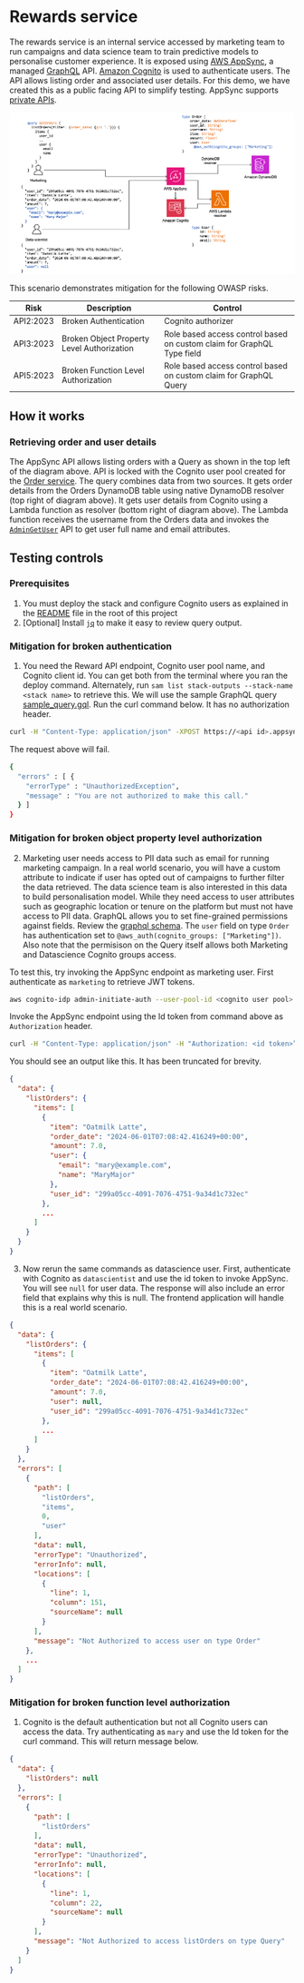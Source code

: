 # Rewards service
The rewards service is an internal service accessed by marketing team to run campaigns and data science team to train predictive models to personalise customer experience. It is exposed using [AWS AppSync](https://aws.amazon.com/appsync/), a managed [GraphQL](https://graphql.org/) API. [Amazon Cognito](https://aws.amazon.com/pm/cognito) is used to authenticate users. The API allows listing order and associated user details. For this demo, we have created this as a public facing API to simplify testing. AppSync supports [private APIs](https://aws.amazon.com/blogs/mobile/introducing-private-apis-on-aws-appsync/).

![Rewards service architecture](../assets/RewardsService.png)

This scenario demonstrates mitigation for the following OWASP risks.

|Risk|Description|Control|
| -- | --------- | ----- |
|API2:2023|Broken Authentication|Cognito authorizer|
|API3:2023|Broken Object Property Level Authorization|Role based access control based on custom claim for GraphQL Type field|
|API5:2023|Broken Function Level Authorization|Role based access control based on custom claim for GraphQL Query|

## How it works

### Retrieving order and user details

The AppSync API allows listing orders with a Query as shown in the top left of the diagram above. API is locked with the Cognito user pool created for the [Order service](../order/README.md). The query combines data from two sources. It gets order details from the Orders DynamoDB table using native DynamoDB resolver (top right of diagram above). It gets user details from Cognito using a Lambda function as resolver (bottom right of diagram above). The Lambda function receives the username from the Orders data and invokes the [`AdminGetUser`](https://docs.aws.amazon.com/cognito-user-identity-pools/latest/APIReference/API_AdminGetUser.html) API to get user full name and email attributes.

## Testing controls

### Prerequisites

1. You must deploy the stack and configure Cognito users as explained in the [README](../README.md) file in the root of this project
2. [Optional] Install [`jq`](https://jqlang.github.io/jq/download/) to make it easy to review query output.

### Mitigation for broken authentication
1. You need the Reward API endpoint, Cognito user pool name, and Cognito client id. You can get both from the terminal where you ran the deploy command. Alternately, run `sam list stack-outputs --stack-name <stack name>` to retrieve this. We will use the sample GraphQL query [sample_query.gql](./graphql/sample_query.gql). Run the curl command below. It has no authorization header.

```bash
curl -H "Content-Type: application/json" -XPOST https://<api id>.appsync-api.<region>.amazonaws.com/graphql -d @rewards/graphql/sample_query.gql
```

The request above will fail.

```bash
{
  "errors" : [ {
    "errorType" : "UnauthorizedException",
    "message" : "You are not authorized to make this call."
  } ]
}
```

### Mitigation for broken object property level authorization
2. Marketing user needs access to PII data such as email for running marketing campaign. In a real world scenario, you will have a custom attribute to indicate if user has opted out of campaigns to further filter the data retrieved. The data science team is also interested in this data to build personalisation model. While they need access to user attributes such as geographic location or tenure on the platform but must not have access to PII data. GraphQL allows you to set fine-grained permissions against fields. Review the [graphql schema](./graphql/schema.graphql). The `user` field on type `Order` has authentication set to `@aws_auth(cognito_groups: ["Marketing"])`. Also note that the permisison on the Query itself allows both Marketing and Datascience Cognito groups access.

To test this, try invoking the AppSync endpoint as marketing user. First authenticate as `marketing` to retrieve JWT tokens.

```bash
aws cognito-idp admin-initiate-auth --user-pool-id <cognito user pool> --client-id <client if> --auth-flow ADMIN_NO_SRP_AUTH --auth-parameters 'USERNAME=marketing,PASSWORD="<marketing password>"'
```

Invoke the AppSync endpoint using the Id token from command above as `Authorization` header.

```bash
curl -H "Content-Type: application/json" -H "Authorization: <id token>” -XPOST https://<api id>.appsync-api.<region>.amazonaws.com/graphql -d @rewards/graphql/sample_query.gql | jq '.'
```

You should see an output like this. It has been truncated for brevity. 

```json
{
  "data": {
    "listOrders": {
      "items": [
        {
          "item": "Oatmilk Latte",
          "order_date": "2024-06-01T07:08:42.416249+00:00",
          "amount": 7.0,
          "user": {
            "email": "mary@example.com",
            "name": "MaryMajor"
          },
          "user_id": "299a05cc-4091-7076-4751-9a34d1c732ec"
        },
        ...
      ]
    }
  }
}
```

3. Now rerun the same commands as datascience user. First, authenticate with Cognito as `datascientist` and use the id token to invoke AppSync. You will see `null` for user data. The response will also include an error field that explains why this is null. The frontend application will handle this is a real world scenario.

```json
{
  "data": {
    "listOrders": {
      "items": [
        {
          "item": "Oatmilk Latte",
          "order_date": "2024-06-01T07:08:42.416249+00:00",
          "amount": 7.0,
          "user": null,
          "user_id": "299a05cc-4091-7076-4751-9a34d1c732ec"
        },
        ...
      ]
    }
  },
  "errors": [
    {
      "path": [
        "listOrders",
        "items",
        0,
        "user"
      ],
      "data": null,
      "errorType": "Unauthorized",
      "errorInfo": null,
      "locations": [
        {
          "line": 1,
          "column": 151,
          "sourceName": null
        }
      ],
      "message": "Not Authorized to access user on type Order"
    },
    ...
  ]
}
```

### Mitigation for broken function level authorization
1. Cognito is the default authentication but not all Cognito users can access the data. Try authenticating as `mary` and use the Id token for the curl command. This will return message below.

```json
{
  "data": {
    "listOrders": null
  },
  "errors": [
    {
      "path": [
        "listOrders"
      ],
      "data": null,
      "errorType": "Unauthorized",
      "errorInfo": null,
      "locations": [
        {
          "line": 1,
          "column": 22,
          "sourceName": null
        }
      ],
      "message": "Not Authorized to access listOrders on type Query"
    }
  ]
}
```

